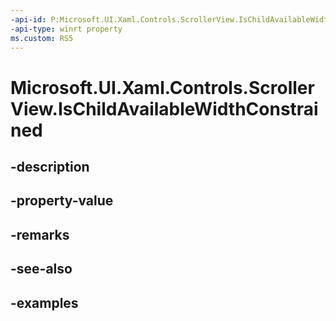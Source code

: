 ```yaml
---
-api-id: P:Microsoft.UI.Xaml.Controls.ScrollerView.IsChildAvailableWidthConstrained
-api-type: winrt property
ms.custom: RS5
---
```


<!-- Property syntax.
public bool IsChildAvailableWidthConstrained { get;  set; }
-->

# Microsoft.UI.Xaml.Controls.ScrollerView.IsChildAvailableWidthConstrained

## -description

## -property-value

## -remarks

## -see-also

## -examples

